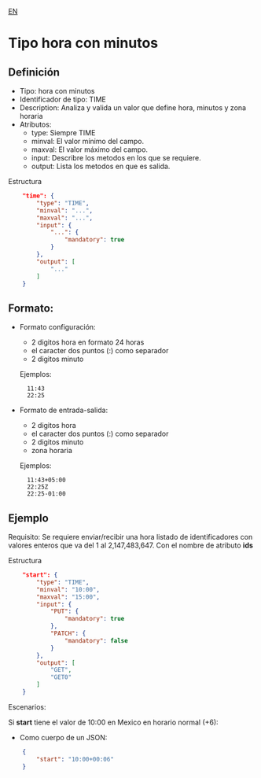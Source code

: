 [EN](TIME.md)
# Tipo hora con minutos

## Definición
* Tipo: hora con minutos
* Identificador de tipo: TIME
* Description: Analiza y valida un valor que define hora, minutos y zona horaria
* Atributos:
  * type: Siempre TIME
  * minval: El valor mínimo del campo.
  * maxval: El valor máximo del campo.
  * input: Describre los metodos en los que se requiere.
  * output: Lista los metodos en que es salida.

Estructura
```json
	"time": {
		"type": "TIME",
		"minval": "...",
		"maxval": "...",
		"input": {
			"...": {
				"mandatory": true
			}
		},
		"output": [
			"..."
		]
	}

```
## Formato:
* Formato configuración:
  * 2 digitos hora en formato 24 horas
  * el caracter dos puntos (:) como separador
  * 2 digitos minuto

  Ejemplos:
  ```text
	11:43
	22:25
  ```
* Formato de entrada-salida:
  * 2 digitos hora
  * el caracter dos puntos (:) como separador
  * 2 digitos minuto
  * zona horaria

  Ejemplos:
  ```text
	11:43+05:00
	22:25Z
	22:25-01:00
  ```

## Ejemplo

Requisito: Se requiere enviar/recibir una hora listado de identificadores con valores enteros que va del 1 al 2,147,483,647.
Con el nombre de atributo __ids__

Estructura
```json
	"start": {
		"type": "TIME",
		"minval": "10:00",
		"maxval": "15:00",
		"input": {
			"PUT": {
				"mandatory": true
			},
			"PATCH": {
				"mandatory": false
			}
		},
		"output": [
			"GET",
			"GET0"
		]
	}
```

Escenarios:

Si __start__ tiene el valor de 10:00 en Mexico en horario normal (+6):
* Como cuerpo de un JSON:
```json
	{
		"start": "10:00+00:06"
	}
```
